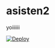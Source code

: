 # asisten2
yoiiiiii


[![Deploy](https://www.herokucdn.com/deploy/button.svg)](https://heroku.com/deploy?template=https://github.com/jagoaneasy/asisten2/blob/master)
